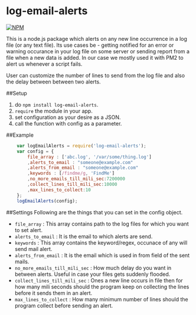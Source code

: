 # log-email-alerts

[![NPM](https://nodei.co/npm/log-email-alerts.png)](https://nodei.co/npm/log-email-alerts/)

This is a node.js package which alerts on any new line occurrence in a log file (or any text file).
Its use cases be - getting notified for an error or warning occurance in your log file on some server or sending report from a file when a new data is added. In our case we mostly used it with PM2 to alert us whenever a script fails.

User can customize the number of lines to send from the log file and also the delay between between two alerts.

##Setup
  1. do `npm install log-email-alerts`.
  2. `require` the module in your app.
  3. set configuration as your desire as a JSON.
  4. call the function with config as a parameter.

##Example
  
````Javascript
    var logEmailAlerts = require('log-email-alerts');
    var config = {
        file_array : ['abc.log', '/var/some/thing.log']
        ,alerts_to_email : "someone@example.com"
        ,alerts_from_email : "someone@example.com"
        ,keywords : [/findme/g, 'FindMe']
        ,no_more_emails_till_mili_sec:7200000
        ,collect_lines_till_mili_sec:10000
        ,max_lines_to_collect:10
    };
    logEmailAlerts(config);
````

##Settings
Following are the things that you can set in the config object.
* `file_array` : This array contains path to the log files for which you want to set alert.
* `alerts_to_email` : It is the email to which alerts are send.
* `keywords` : This array contains the keyword/regex, occunace of any will send mail alert.
* `alerts_from_email` : It is the email which is used in from field of the sent mails.
* `no_more_emails_till_mili_sec` : How much delay do you want in between alerts. Useful in case your files gets suddenly flooded.
* `collect_lines_till_mili_sec` : Ones a new line occurs in file then for how many mili seconds should the program keep on collecting the lines before it sends them in an alert.
* `max_lines_to_collect` : How many minimum number of lines should the program collect before sending an alert.
